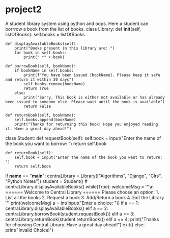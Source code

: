 # project2
 A student library system using python and oops. Here a student can borrrow a book from the list of books.
class Library:
    def __init__(self, listOfBooks):
        self.books = listOfBooks

    def displayAvailableBooks(self):
        print("Books present in this library are: ")
        for book in self.books: 
            print(" *" + book)
    
    def borrowBook(self, bookName):
        if bookName in self.books:
            print(f"You have been issued {bookName}. Please keep it safe and return it within 30 days")
            self.books.remove(bookName)
            return True
        else:
            print("Sorry, This book is either not available or has already been issued to someone else. Please wait until the book is available")
            return False

    def returnBook(self, bookName):
        self.books.append(bookName)
        print("Thanks for returning this book! Hope you enjoyed reading it. Have a great day ahead!")

class Student: 
    def requestBook(self):
        self.book = input("Enter the name of the book you want to borrow: ")
        return self.book

    def returnBook(self):
        self.book = input("Enter the name of the book you want to return: ")
        return self.book
         

if __name__ == "__main__":
    centraLibrary = Library(["Algorithms", "Django", "Clrs", "Python Notes"])
    student = Student()
    # centraLibrary.displayAvailableBooks()
    while(True):
        welcomeMsg = '''\n ====== Welcome to Central Library ======
        Please choose an option:
        1. List all the books
        2. Request a book
        3. Add/Return a book
        4. Exit the Library
        '''
        print(welcomeMsg)
        a = int(input("Enter a choice: "))
        if a == 1:
            centraLibrary.displayAvailableBooks()
        elif a == 2:
            centraLibrary.borrowBook(student.requestBook())
        elif a == 3:
            centraLibrary.returnBook(student.returnBook())
        elif a == 4:
            print("Thanks for choosing Central Library. Have a great day ahead!")
            exit()
        else:
            print("Invalid Choice!")

        
